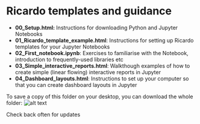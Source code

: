 # Ricardo templates and guidance

* __00_Setup.html:__ Instructions for downloading Python and Jupyter Notebooks
* __01_Ricardo_template_example.html__: Instructions for setting up Ricardo templates for your Jupyter Notebooks
* __02_First_notebook.ipynb__: Exercises to familiarise with the Notebook, introduction to frequently-used libraries etc
* __03_Simple_interactive_reports.html__: Walkthough examples of how to create simple (linear flowing) interactive reports in Jupyter
* __04_Dashboard_layouts.html__: Instructions to set up your computer so that you can create dashboard layouts in Jupyter
 

To save a copy of this folder on your desktop, you can download the whole folder:
![alt text](https://github.com/genagibson/ricardo_template_style/blob/master/files/pictures/Clone_repo.PNG)

Check back often for updates
